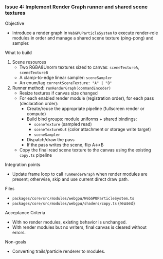 ### Issue 4: Implement Render Graph runner and shared scene textures

Objective

- Introduce a render graph in `WebGPUParticleSystem` to execute render-role modules in order and manage a shared scene texture (ping-pong) and sampler.

What to build

1. Scene resources
   - Two RGBA8Unorm textures sized to canvas: `sceneTextureA`, `sceneTextureB`
   - A clamp-to-edge linear sampler: `sceneSampler`
   - An enum/tag `currentSceneTexture: "A" | "B"`
2. Runner method: `runRenderGraph(commandEncoder)`
   - Resize textures if canvas size changed
   - For each enabled render module (registration order), for each pass (declaration order):
     - Create/reuse the appropriate pipeline (fullscreen render or compute)
     - Build bind groups: module uniforms + shared bindings:
       - `sceneTexture` (sampled read)
       - `sceneTextureOut` (color attachment or storage write target)
       - `sceneSampler`
     - Dispatch/draw the pass
     - If the pass writes the scene, flip A↔B
   - Copy the final read scene texture to the canvas using the existing `copy.ts` pipeline

Integration points

- Update frame loop to call `runRenderGraph` when render modules are present; otherwise, skip and use current direct draw path.

Files

- `packages/core/src/modules/webgpu/WebGPUParticleSystem.ts`
- `packages/core/src/modules/webgpu/shaders/copy.ts` (reused)

Acceptance Criteria

- With no render modules, existing behavior is unchanged.
- With render modules but no writers, final canvas is cleared without errors.

Non-goals

- Converting trails/particle renderer to modules.
